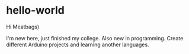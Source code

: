 # hello-world
Hi Meatbags)

I'm new here, just finished my college. Also new in programming. Create different Arduino projects and learning another languages. 
